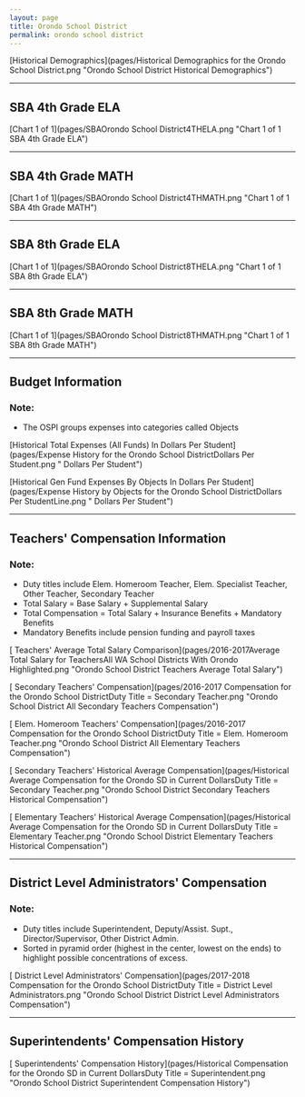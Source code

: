 ```yaml
---
layout: page
title: Orondo School District
permalink: orondo school district
---
```



[Historical Demographics](pages/Historical Demographics for the Orondo School District.png "Orondo School District Historical Demographics")

___

## SBA 4th Grade ELA

[Chart 1 of 1](pages/SBAOrondo School District4THELA.png "Chart 1 of 1 SBA 4th Grade ELA")


___

## SBA 4th Grade MATH

[Chart 1 of 1](pages/SBAOrondo School District4THMATH.png "Chart 1 of 1 SBA 4th Grade MATH")


___

## SBA 8th Grade ELA

[Chart 1 of 1](pages/SBAOrondo School District8THELA.png "Chart 1 of 1 SBA 8th Grade ELA")


___

## SBA 8th Grade MATH

[Chart 1 of 1](pages/SBAOrondo School District8THMATH.png "Chart 1 of 1 SBA 8th Grade MATH")


___

## Budget Information
### Note:
- The OSPI groups expenses into categories called Objects

[Historical Total Expenses (All Funds) In Dollars Per Student](pages/Expense History for the Orondo School DistrictDollars Per Student.png " Dollars Per Student")

[Historical Gen Fund Expenses By Objects In Dollars Per Student](pages/Expense History by Objects for the Orondo School DistrictDollars Per StudentLine.png " Dollars Per Student")


___

## Teachers' Compensation Information
### Note:
- Duty titles include Elem. Homeroom Teacher, Elem. Specialist Teacher, Other Teacher, Secondary Teacher
- Total Salary = Base Salary + Supplemental Salary
- Total Compensation = Total Salary + Insurance Benefits + Mandatory Benefits
- Mandatory Benefits include pension funding and payroll taxes

[ Teachers' Average Total Salary Comparison](pages/2016-2017Average Total Salary for TeachersAll WA School Districts With Orondo Highlighted.png "Orondo School District Teachers Average Total Salary")

[ Secondary Teachers' Compensation](pages/2016-2017 Compensation for the Orondo School DistrictDuty Title = Secondary Teacher.png "Orondo School District All Secondary Teachers Compensation")

[ Elem. Homeroom Teachers' Compensation](pages/2016-2017 Compensation for the Orondo School DistrictDuty Title = Elem. Homeroom Teacher.png "Orondo School District All Elementary Teachers Compensation")

[ Secondary Teachers' Historical Average Compensation](pages/Historical Average Compensation for the Orondo SD in Current DollarsDuty Title = Secondary Teacher.png "Orondo School District Secondary Teachers Historical Compensation")

[ Elementary Teachers' Historical Average Compensation](pages/Historical Average Compensation for the Orondo SD in Current DollarsDuty Title = Elementary Teacher.png "Orondo School District Elementary Teachers Historical Compensation")


___

## District Level Administrators' Compensation

### Note:
- Duty titles include Superintendent, Deputy/Assist. Supt., Director/Supervisor, Other District Admin.
- Sorted in pyramid order (highest in the center, lowest on the ends) to highlight possible concentrations of excess.

[ District Level Administrators' Compensation](pages/2017-2018 Compensation for the Orondo School DistrictDuty Title = District Level Administrators.png "Orondo School District District Level Administrators Compensation")


___

## Superintendents' Compensation History

[ Superintendents' Compensation History](pages/Historical Compensation for the Orondo SD in Current DollarsDuty Title = Superintendent.png "Orondo School District Superintendent Compensation History")

